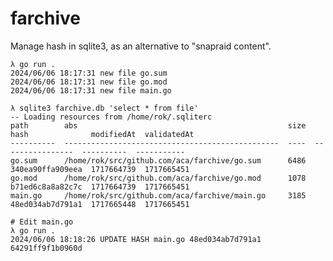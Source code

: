 # farchive

Manage hash in sqlite3, as an alternative to "snapraid content".

    λ go run .
    2024/06/06 18:17:31 new file go.sum
    2024/06/06 18:17:31 new file go.mod
    2024/06/06 18:17:31 new file main.go

    λ sqlite3 farchive.db 'select * from file'
    -- Loading resources from /home/rok/.sqliterc
    path        abs                                               size  hash              modifiedAt  validatedAt
    ----------  ------------------------------------------------  ----  ----------------  ----------  -----------
    go.sum      /home/rok/src/github.com/aca/farchive/go.sum      6486  340ea90ffa909eea  1717664739  1717665451
    go.mod      /home/rok/src/github.com/aca/farchive/go.mod      1078  b71ed6c8a8a82c7c  1717664739  1717665451
    main.go     /home/rok/src/github.com/aca/farchive/main.go     3185  48ed034ab7d791a1  1717665448  1717665451

    # Edit main.go
    λ go run .
    2024/06/06 18:18:26 UPDATE HASH main.go 48ed034ab7d791a1 64291ff9f1b0960d
